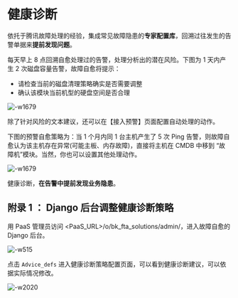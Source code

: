 # 健康诊断

依托于腾讯故障处理的经验，集成常见故障隐患的**专家配置库**，回溯过往发生的告警单据来**提前发现问题**。

每天早上 8 点回溯自愈处理过的告警，处理分析出的潜在风险。下图为 1 天内产生 2 次磁盘容量告警，故障自愈将提示：
- 请检查当前的磁盘清理策略确实是否需要调整
- 确认该模块当前机型的硬盘空间是否合理

![-w1679](../assets/15681837362768.jpg)

除了针对风险的文本建议，还可以在【接入预警】页面配置自动处理的动作。

下图的预警自愈策略为：当 1 个月内同 1 台主机产生了 5 次 Ping 告警，则故障自愈认为该主机存在异常(可能主板、内存故障)，直接将主机在 CMDB 中移到 “故障机”模块。当然，你也可以设置其他处理动作。

![-w1679](../assets/fta003.png)

健康诊断，**在告警中提前发现业务隐患**。

## 附录 1 ： Django 后台调整健康诊断策略

用 PaaS 管理员访问 <PaaS_URL>/o/bk_fta_solutions/admin/，进入故障自愈的 Django 后台。

![-w515](../assets/15365852927672.jpg)

点击 `Advice_defs` 进入健康诊断策略配置页面，可以看到健康诊断建议，可以依据实际情况修改。

![-w2020](../assets/15365853180059.jpg)
